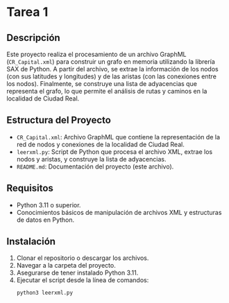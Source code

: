 # Tarea 1

## Descripción
Este proyecto realiza el procesamiento de un archivo GraphML (`CR_Capital.xml`) para construir un grafo en memoria utilizando la librería SAX de Python. A partir del archivo, se extrae la información de los nodos (con sus latitudes y longitudes) y de las aristas (con las conexiones entre los nodos). Finalmente, se construye una lista de adyacencias que representa el grafo, lo que permite el análisis de rutas y caminos en la localidad de Ciudad Real.

## Estructura del Proyecto
- `CR_Capital.xml`: Archivo GraphML que contiene la representación de la red de nodos y conexiones de la localidad de Ciudad Real.
- `leerxml.py`: Script de Python que procesa el archivo XML, extrae los nodos y aristas, y construye la lista de adyacencias.
- `README.md`: Documentación del proyecto (este archivo).

## Requisitos
- Python 3.11 o superior.
- Conocimientos básicos de manipulación de archivos XML y estructuras de datos en Python.

## Instalación
1. Clonar el repositorio o descargar los archivos.
2. Navegar a la carpeta del proyecto.
3. Asegurarse de tener instalado Python 3.11.
4. Ejecutar el script desde la línea de comandos:
   ```bash
   python3 leerxml.py

